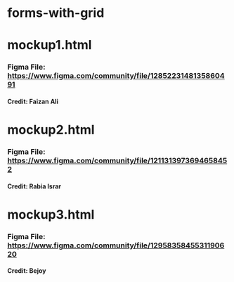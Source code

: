 # forms-with-grid



# mockup1.html

### Figma File: https://www.figma.com/community/file/1285223148135860491
#### Credit: Faizan Ali


# mockup2.html

### Figma File: https://www.figma.com/community/file/1211313973694658452
#### Credit: Rabia Israr


# mockup3.html

### Figma File: https://www.figma.com/community/file/1295835845531190620
#### Credit: Bejoy